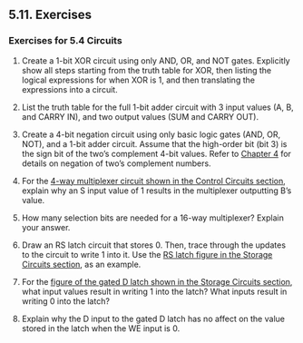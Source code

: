 ## 5.11. Exercises

### Exercises for 5.4 Circuits

1. Create a 1-bit XOR circuit using only AND, OR, and NOT gates. Explicitly show all steps starting from the truth table for XOR, then listing the logical expressions for when XOR is 1, and then translating the expressions into a circuit.
    
2. List the truth table for the full 1-bit adder circuit with 3 input values (A, B, and CARRY IN), and two output values (SUM and CARRY OUT).
    
3. Create a 4-bit negation circuit using only basic logic gates (AND, OR, NOT), and a 1-bit adder circuit. Assume that the high-order bit (bit 3) is the sign bit of the two’s complement 4-bit values. Refer to [Chapter 4](https://diveintosystems.org/book/C4-Binary/signed.html#_signed_binary_integers) for details on negation of two’s complement numbers.
    
4. For the [4-way multiplexer circuit shown in the Control Circuits section](https://diveintosystems.org/book/C5-Arch/controlcircs.html#Fig4waymux), explain why an S input value of 1 results in the multiplexer outputting B’s value.
    
5. How many selection bits are needed for a 16-way multiplexer? Explain your answer.
    
6. Draw an RS latch circuit that stores 0. Then, trace through the updates to the circuit to write 1 into it. Use the [RS latch figure in the Storage Circuits section](https://diveintosystems.org/book/C5-Arch/storagecircs.html#Figwrite0), as an example.
    
7. For the [figure of the gated D latch shown in the Storage Circuits section](https://diveintosystems.org/book/C5-Arch/storagecircs.html#FiggatedD), what input values result in writing 1 into the latch? What inputs result in writing 0 into the latch?
    
8. Explain why the D input to the gated D latch has no affect on the value stored in the latch when the WE input is 0.